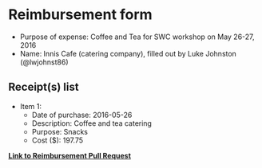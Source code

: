 
# Reimbursement form

- Purpose of expense: Coffee and Tea for SWC workshop on May 26-27, 2016
- Name: Innis Cafe (catering company), filled out by Luke Johnston (@lwjohnst86)

## Receipt(s) list

- Item 1:
    - Date of purchase: 2016-05-26
    - Description: Coffee and tea catering
    - Purpose: Snacks
    - Cost ($): 197.75
    
**[Link to Reimbursement Pull Request](https://github.com/UofTCoders/council/pull/18)**
